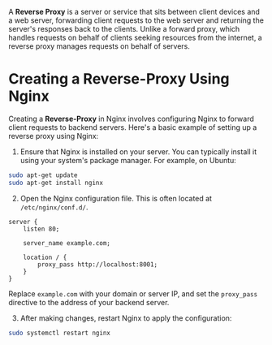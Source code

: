A **Reverse Proxy** is a server or service that sits between client devices and a web server, forwarding client requests to the web server and returning the server's responses back to the clients. Unlike a forward proxy, which handles requests on behalf of clients seeking resources from the internet, a reverse proxy manages requests on behalf of servers.

# Creating a Reverse-Proxy Using Nginx

Creating a **Reverse-Proxy** in Nginx involves configuring Nginx to forward client requests to backend servers. Here's a basic example of setting up a reverse proxy using Nginx:

1. Ensure that Nginx is installed on your server. You can typically install it using your system's package manager. For example, on Ubuntu:

``` bash
sudo apt-get update 
sudo apt-get install nginx
```

2. Open the Nginx configuration file. This is often located at `/etc/nginx/conf.d/`.

```nginx
server {
    listen 80;

    server_name example.com;

    location / {
        proxy_pass http://localhost:8001;
    }
}
```

Replace `example.com` with your domain or server IP, and set the `proxy_pass` directive to the address of your backend server.

3. After making changes, restart Nginx to apply the configuration:

``` bash
sudo systemctl restart nginx
```
